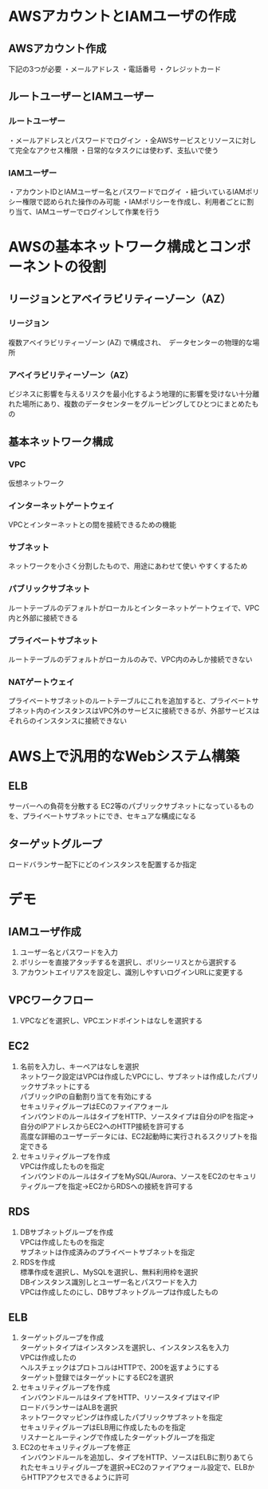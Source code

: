 # AWSアカウントとIAMユーザの作成
## AWSアカウント作成
下記の3つが必要
・メールアドレス
・電話番号
・クレジットカード

## ルートユーザーとIAMユーザー
### ルートユーザー
・メールアドレスとパスワードでログイン
・全AWSサービスとリソースに対して完全なアクセス権限
・⽇常的なタスクには使わず、支払いで使う
### IAMユーザー
・アカウントIDとIAMユーザー名とパスワードでログイ
・紐づいているIAMポリシー権限で認められた操作のみ可能
・IAMポリシーを作成し、利⽤者ごとに割り当て、IAMユーザーでログインして作業を⾏う


# AWSの基本ネットワーク構成とコンポーネントの役割
## リージョンとアベイラビリティーゾーン（AZ）
### リージョン
複数アベイラビリティーゾーン (AZ) で構成され、　データセンターの物理的な場所
### アベイラビリティーゾーン（AZ）
ビジネスに影響を与えるリスクを最⼩化するよう地理的に影響を受けない⼗分離れた場所にあり、複数のデータセンターをグルーピングしてひとつにまとめたもの

## 基本ネットワーク構成
### VPC
仮想ネットワーク

### インターネットゲートウェイ
VPCとインターネットとの間を接続できるための機能

### サブネット
ネットワークを小さく分割したもので、用途にあわせて使い
やすくするため

### パブリックサブネット
ルートテーブルのデフォルトがローカルとインターネットゲートウェイで、VPC内と外部に接続できる

### プライベートサブネット
ルートテーブルのデフォルトがローカルのみで、VPC内のみしか接続できない

### NATゲートウェイ
プライベートサブネットのルートテーブルにこれを追加すると、プライベートサブネット内のインスタンスはVPC外のサービスに接続できるが、外部サービスはそれらのインスタンスに接続できない

# AWS上で汎⽤的なWebシステム構築
## ELB
サーバーへの負荷を分散する
EC2等のパブリックサブネットになっているものを、プライベートサブネットにでき、セキュアな構成になる
## ターゲットグループ
ロードバランサー配下にどのインスタンスを配置するか指定

# デモ
## IAMユーザ作成
1. ユーザー名とパスワードを入力<br>
2. ポリシーを直接アタッチするを選択し、ポリシーリスとから選択する<br>
3. アカウントエイリアスを設定し、識別しやすいログインURLに変更する<br>

## VPCワークフロー
1. VPCなどを選択し、VPCエンドポイントはなしを選択する

## EC2
1. 名前を入力し、キーペアはなしを選択<br>
ネットワーク設定はVPCは作成したVPCにし、サブネットは作成したパブリックサブネットにする<br>
パブリックIPの自動割り当てを有効にする<br>
セキュリティグループはECのファイアウォール<br>
インバウンドのルールはタイプをHTTP、ソースタイプは自分のIPを指定→自分のIPアドレスからEC2へのHTTP接続を許可する<br>
高度な詳細のユーザーデータには、EC2起動時に実行されるスクリプトを指定できる<br>
2. セキュリティグループを作成<br>
VPCは作成したものを指定<br>
インバウンドのルールはタイプをMySQL/Aurora、ソースをEC2のセキュリティグループを指定→EC2からRDSへの接続を許可する

## RDS
1. DBサブネットグループを作成<br>
VPCは作成したものを指定<br>
サブネットは作成済みのプライベートサブネットを指定<br>
2. RDSを作成<br>
標準作成を選択し、MySQLを選択し、無料利用枠を選択<br>
DBインスタンス識別しとユーザー名とパスワードを入力<br>
VPCは作成したのにし、DBサブネットグループは作成したもの<br>

## ELB
1. ターゲットグループを作成<br>
ターゲットタイプはインスタンスを選択し、インスタンス名を入力<br>
VPCは作成したの<br>
ヘルスチェックはプロトコルはHTTPで、200を返すようにする<br>
ターゲット登録ではターゲットにするEC2を選択<br>
2. セキュリティグループを作成<br>
インバウンドルールはタイプをHTTP、リソースタイプはマイIP<br>
ロードバランサーはALBを選択<br>
ネットワークマッピングは作成したパブリックサブネットを指定<br>
セキュリティグループはELB用に作成したものを指定<br>
リスナーとルーティングで作成したターゲットグループを指定<br>
3. EC2のセキュリティグループを修正<br>
インバウンドルールを追加し、タイプをHTTP、ソースはELBに割りあてられたセキュリティグループを選択→EC2のファイアウォール設定で、ELBからHTTPアクセスできるように許可






